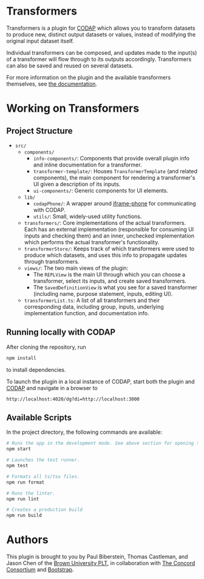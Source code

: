 # Transformers

Transformers is a plugin for [CODAP](https://codap.concord.org/) which allows you to transform datasets to produce new, distinct output datasets or values, instead of modifying the original input dataset itself.

Individual transformers can be composed, and updates made to the input(s) of a transformer will flow through to its outputs accordingly. Transformers
can also be saved and reused on several datasets.

For more information on the plugin and the available transformers themselves, see [the documentation](https://docs.google.com/document/d/1NZA9gxtu6jD3M-5SQyx0tvV2N5qYKMgRm1XUwMnLgJU/edit?usp=sharing).

# Working on Transformers

## Project Structure

- `src/`
  - `components/`
    - `info-components/`: Components that provide overall plugin info and inline documentation for a transformer.
    - `transformer-template/`: Houses `TransformerTemplate` (and related components), the main component for rendering a transformer's UI given a description of its inputs.
    - `ui-components/`: Generic components for UI elements.
  - `lib/`
    - `codapPhone/`: A wrapper around [iframe-phone](https://github.com/concord-consortium/iframe-phone) for communicating with CODAP.
    - `utils/`: Small, widely-used utility functions.
  - `transformers/`: Core implementations of the actual transformers. Each has an external implementation (responsible for consuming UI inputs and checking them) and an inner, unchecked implementation which performs the actual transformer's functionality.
  - `transformerStore/`: Keeps track of which transformers were used to produce which datasets, and uses this info to propagate updates through transformers.
  - `views/`: The two main views of the plugin:
    - The `REPLView` is the main UI through which you can choose a transformer, select its inputs, and create saved transformers.
    - The `SavedDefinitionView` is what you see for a saved transformer (including name, purpose statement, inputs, editing UI).
  - `transformerList.ts`: A list of all transformers and their corresponding data, including group, inputs, underlying implementation function, and documentation info.

## Running locally with CODAP

After cloning the repository, run

```bash
npm install
```

to install dependencies.

To launch the plugin in a local instance of CODAP, start both the plugin and [CODAP](https://github.com/concord-consortium/codap) and navigate in a browser to

```
http://localhost:4020/dg?di=http://localhost:3000
```

## Available Scripts

In the project directory, the following commands are available:

```bash
# Runs the app in the development mode. See above section for opening the plugin inside CODAP.
npm start
```

```bash
# Launches the test runner.
npm test
```

```bash
# Formats all ts/tsx files.
npm run format
```

```bash
# Runs the linter.
npm run lint
```

```bash
# Creates a production build
npm run build
```

# Authors

This plugin is brought to you by Paul Biberstein, Thomas Castleman, and Jason Chen of the [Brown University PLT](https://cs.brown.edu/research/plt/), in collaboration with [The Concord Consortium](https://concord.org/) and [Bootstrap](https://bootstrapworld.org/).
